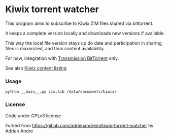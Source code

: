 Kiwix torrent watcher
=====================

This program aims to subscribe to Kiwix ZIM files shared via bittorrent.

It keeps a complete version locally and downloads new versions if available.

This way the local file version stays up do date
and participation in sharing files is maximized, and thus content availability.

For now, integration with [Transmission BitTorrent](https://transmissionbt.com/) only.


See also [Kiwix content listing](https://wiki.kiwix.org/wiki/Content (http://download.kiwix.org/zim/wikipedia))

### Usage

    python __main__.py zim.lib /data/documents/kiwix/

### License

Code under GPLv3 license

Forked from https://gitlab.com/adrienandrem/kiwix-torrent-watcher by Adrien Andre